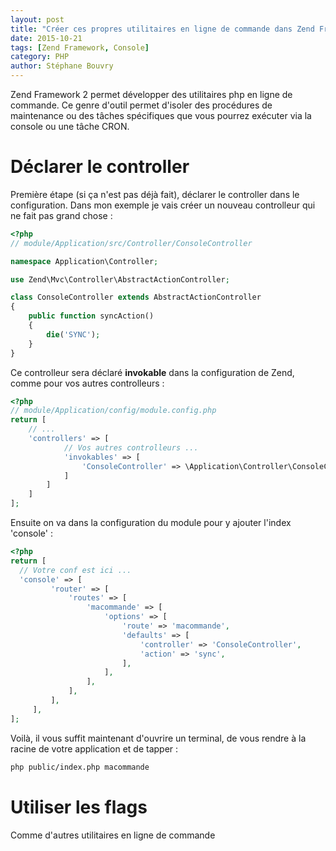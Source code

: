```yaml
---
layout: post
title: "Créer ces propres utilitaires en ligne de commande dans Zend Framework 2"
date: 2015-10-21
tags: [Zend Framework, Console]
category: PHP
author: Stéphane Bouvry
---
```


Zend Framework 2 permet développer des utilitaires php en ligne de commande. Ce genre
d'outil permet d'isoler des procédures de maintenance ou des tâches spécifiques que vous
pourrez exécuter via la console ou une tâche CRON.

# Déclarer le controller

Première étape (si ça n'est pas déjà fait), déclarer le controller dans le
configuration. Dans mon exemple je vais créer un nouveau controlleur qui ne fait pas
grand chose :

```php
<?php
// module/Application/src/Controller/ConsoleController

namespace Application\Controller;

use Zend\Mvc\Controller\AbstractActionController;

class ConsoleController extends AbstractActionController
{
    public function syncAction()
    {
        die('SYNC');
    }
}
```

Ce controlleur sera déclaré **invokable** dans la configuration de Zend, comme pour vos autres controlleurs :

```php
<?php
// module/Application/config/module.config.php
return [
    // ...
    'controllers' => [
            // Vos autres controlleurs ...
            'invokables' => [
                'ConsoleController' => \Application\Controller\ConsoleController::class,
            ]
        ]
    ]
];
```


Ensuite on va dans la configuration du module pour y ajouter l'index 'console' :


```php
<?php
return [
  // Votre conf est ici ...
  'console' => [
         'router' => [
             'routes' => [
                 'macommande' => [
                     'options' => [
                         'route' => 'macommande',
                         'defaults' => [
                             'controller' => 'ConsoleController',
                             'action' => 'sync',
                         ],
                     ],
                 ],
             ],
         ],
     ],
];
```

Voilà, il vous suffit maintenant d'ouvrire un terminal, de vous rendre à la racine de votre application et de tapper :

```bash
php public/index.php macommande
```

# Utiliser les flags

Comme d'autres utilitaires en ligne de commande

